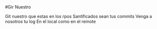 #Gir Nuestro

Git nuestro que estas en los rpos
Santificados sean tus commits
Venga a nosotros tu log
En el local como en el remote